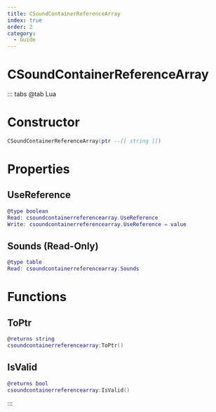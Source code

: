 ```yaml
---
title: CSoundContainerReferenceArray
index: true
order: 2
category:
  - Guide
---
```


# CSoundContainerReferenceArray

::: tabs
@tab Lua
# Constructor
```lua
CSoundContainerReferenceArray(ptr --[[ string ]])
```
# Properties
## UseReference 
```lua
@type boolean
Read: csoundcontainerreferencearray.UseReference
Write: csoundcontainerreferencearray.UseReference = value
```
## Sounds (Read-Only)
```lua
@type table
Read: csoundcontainerreferencearray.Sounds
```
# Functions
## ToPtr
```lua
@returns string
csoundcontainerreferencearray:ToPtr()
```
## IsValid
```lua
@returns bool
csoundcontainerreferencearray:IsValid()
```

:::